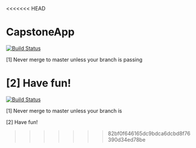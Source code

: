 <<<<<<< HEAD
# CapstoneApp
[![Build Status](https://travis-ci.org/zackhillman/CapstoneApp.svg?branch=master)](https://travis-ci.org/zackhillman/CapstoneApp)

[1] Never merge to master unless your branch is passing

[2] Have fun!
=======
[![Build Status](https://travis-ci.org/zackhillman/CapstoneApp.svg?branch=master)](https://travis-ci.org/zackhillman/CapstoneApp)
  		  
  [1] Never merge to master unless your branch is 
  
  [2] Have fun!
>>>>>>> 82bf0f646165dc9bdca6dcbd8f76390d34ed78be
